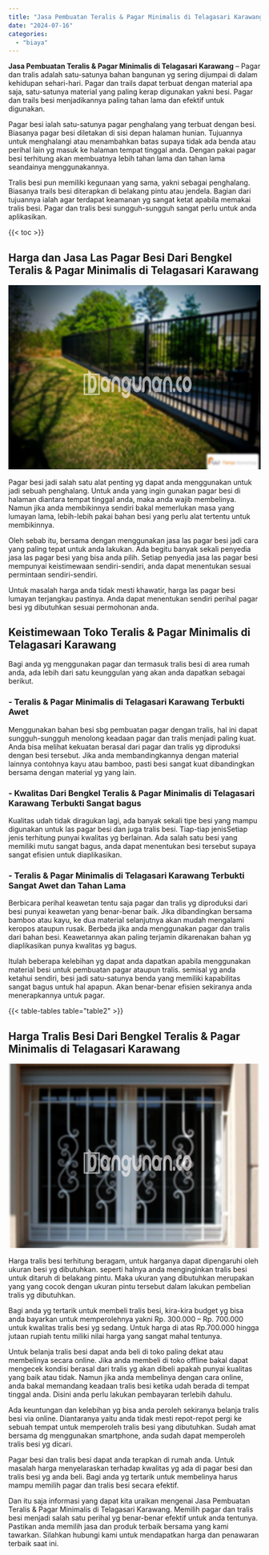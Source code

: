 ```yaml
---
title: "Jasa Pembuatan Teralis & Pagar Minimalis di Telagasari Karawang"
date: "2024-07-16"
categories: 
  - "biaya"
---
```


**Jasa Pembuatan Teralis & Pagar Minimalis di Telagasari Karawang** – Pagar dan tralis adalah satu-satunya bahan bangunan yg sering dijumpai di dalam kehidupan sehari-hari. Pagar dan trails dapat terbuat dengan material apa saja, satu-satunya material yang paling kerap digunakan yakni besi. Pagar dan trails besi menjadikannya paling tahan lama dan efektif untuk digunakan.

Pagar besi ialah satu-satunya pagar penghalang yang terbuat dengan besi. Biasanya pagar besi diletakan di sisi depan halaman hunian. Tujuannya untuk menghalangi atau menambahkan batas supaya tidak ada benda atau perihal lain yg masuk ke halaman tempat tinggal anda. Dengan pakai pagar besi terhitung akan membuatnya lebih tahan lama dan tahan lama seandainya menggunakannya.

Tralis besi pun memiliki kegunaan yang sama, yakni sebagai penghalang. Biasanya trails besi diterapkan di belakang pintu atau jendela. Bagian dari tujuannya ialah agar terdapat keamanan yg sangat ketat apabila memakai tralis besi. Pagar dan tralis besi sungguh-sungguh sangat perlu untuk anda aplikasikan.

{{< toc >}}

## Harga dan Jasa Las Pagar Besi Dari Bengkel Teralis & Pagar Minimalis di Telagasari Karawang

![Jasa Pembuatan Teralis & Pagar Minimalis di Telagasari Karawang](/images/pagar-minimalis-murah-46.png)

Pagar besi jadi salah satu alat penting yg dapat anda menggunakan untuk jadi sebuah penghalang. Untuk anda yang ingin gunakan pagar besi di halaman diantara tempat tinggal anda, maka anda wajib membelinya. Namun jika anda membikinnya sendiri bakal memerlukan masa yang lumayan lama, lebih-lebih pakai bahan besi yang perlu alat tertentu untuk membikinnya.

Oleh sebab itu, bersama dengan menggunakan jasa las pagar besi jadi cara yang paling tepat untuk anda lakukan. Ada begitu banyak sekali penyedia jasa las pagar besi yang bisa anda pilih. Setiap penyedia jasa las pagar besi mempunyai keistimewaan sendiri-sendiri, anda dapat menentukan sesuai permintaan sendiri-sendiri.

Untuk masalah harga anda tidak mesti khawatir, harga las pagar besi lumayan terjangkau pastinya. Anda dapat menentukan sendiri perihal pagar besi yg dibutuhkan sesuai permohonan anda.

## Keistimewaan Toko Teralis & Pagar Minimalis di Telagasari Karawang

Bagi anda yg menggunakan pagar dan termasuk tralis besi di area rumah anda, ada lebih dari satu keunggulan yang akan anda dapatkan sebagai berikut.

### \- Teralis & Pagar Minimalis di Telagasari Karawang Terbukti Awet

Menggunakan bahan besi sbg pembuatan pagar dengan tralis, hal ini dapat sungguh-sungguh menolong keadaan pagar dan tralis menjadi paling kuat. Anda bisa melihat kekuatan berasal dari pagar dan tralis yg diproduksi dengan besi tersebut. Jika anda membandingkannya dengan material lainnya contohnya kayu atau bamboo, pasti besi sangat kuat dibandingkan bersama dengan material yg yang lain.

### \- Kwalitas Dari Bengkel Teralis & Pagar Minimalis di Telagasari Karawang Terbukti Sangat bagus

Kualitas udah tidak diragukan lagi, ada banyak sekali tipe besi yang mampu digunakan untuk las pagar besi dan juga tralis besi. Tiap-tiap jenisSetiap jenis terhitung punyai kwalitas yg berlainan. Ada salah satu besi yang memiliki mutu sangat bagus, anda dapat menentukan besi tersebut supaya sangat efisien untuk diaplikasikan.

### \- Teralis & Pagar Minimalis di Telagasari Karawang Terbukti Sangat Awet dan Tahan Lama

Berbicara perihal keawetan tentu saja pagar dan tralis yg diproduksi dari besi punyai keawetan yang benar-benar baik. Jika dibandingkan bersama bamboo atau kayu, ke dua material selanjutnya akan mudah mengalami keropos ataupun rusak. Berbeda jika anda menggunakan pagar dan tralis dari bahan besi. Keawetannya akan paling terjamin dikarenakan bahan yg diaplikasikan punya kwalitas yg bagus.

Itulah beberapa kelebihan yg dapat anda dapatkan apabila menggunakan material besi untuk pembuatan pagar ataupun tralis. semisal yg anda ketahui sendiri, besi jadi satu-satunya benda yang memiliki kapabilitas sangat bagus untuk hal apapun. Akan benar-benar efisien sekiranya anda menerapkannya untuk pagar.

{{< table-tables table="table2" >}}

## Harga Tralis Besi Dari Bengkel Teralis & Pagar Minimalis di Telagasari Karawang

![Jasa Pembuatan Teralis & Pagar Minimalis di Telagasari Karawang](/images/teralis-minimalis-murah-15.png)

Harga tralis besi terhitung beragam, untuk harganya dapat dipengaruhi oleh ukuran besi yg dibutuhkan. seperti halnya anda menginginkan tralis besi untuk ditaruh di belakang pintu. Maka ukuran yang dibutuhkan merupakan yang yang cocok dengan ukuran pintu tersebut dalam lakukan pembelian tralis yg dibutuhkan.

Bagi anda yg tertarik untuk membeli tralis besi, kira-kira budget yg bisa anda bayarkan untuk memperolehnya yakni Rp. 300.000 – Rp. 700.000 untuk kwalitas tralis besi yg sedang. Untuk harga di atas Rp.700.000 hingga jutaan rupiah tentu miliki nilai harga yang sangat mahal tentunya.

Untuk belanja tralis besi dapat anda beli di toko paling dekat atau membelinya secara online. Jika anda membeli di toko offline bakal dapat mengecek kondisi berasal dari tralis yg akan dibeli apakah punyai kualitas yang baik atau tidak. Namun jika anda membelinya dengan cara online, anda bakal memandang keadaan tralis besi ketika udah berada di tempat tinggal anda. Disini anda perlu lakukan pembayaran terlebih dahulu.

Ada keuntungan dan kelebihan yg bisa anda peroleh sekiranya belanja tralis besi via online. Diantaranya yaitu anda tidak mesti repot-repot pergi ke sebuah tempat untuk memperoleh tralis besi yang dibutuhkan. Sudah amat bersama dg menggunakan smartphone, anda sudah dapat memperoleh tralis besi yg dicari.

Pagar besi dan tralis besi dapat anda terapkan di rumah anda. Untuk masalah harga menyelaraskan terhadap kwalitas yg ada di pagar besi dan tralis besi yg anda beli. Bagi anda yg tertarik untuk membelinya harus mampu memilih pagar dan tralis besi secara efektif.

Dan itu saja informasi yang dapat kita uraikan mengenai Jasa Pembuatan Teralis & Pagar Minimalis di Telagasari Karawang. Memilih pagar dan tralis besi menjadi salah satu perihal yg benar-benar efektif untuk anda tentunya. Pastikan anda memilih jasa dan produk terbaik bersama yang kami tawarkan. Silahkan hubungi kami untuk mendapatkan harga dan penawaran terbaik saat ini.
